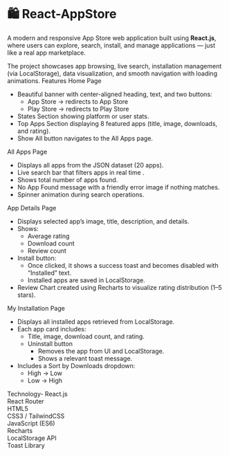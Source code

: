 # 🛍️ React-AppStore

A modern and responsive App Store web application built using **React.js**, where users can explore, search, install, and manage applications — just like a real app marketplace.  

The project showcases app browsing, live search, installation management (via LocalStorage), data visualization, and smooth navigation with loading animations.
Features
Home Page
- Beautiful banner with center-aligned heading, text, and two buttons:  
  - App Store → redirects to App Store  
  - Play Store → redirects to Play Store  
- States Section showing platform or user stats.  
- Top Apps Section displaying 8 featured apps (title, image, downloads, and rating).  
- Show All button navigates to the All Apps page.

All Apps Page
- Displays all apps from the JSON dataset (20 apps).  
- Live search bar that filters apps in real time .  
- Shows total number of apps found.  
- No App Found message with a friendly error image if nothing matches.  
- Spinner animation during search operations.

App Details Page
- Displays selected app’s image, title, description, and details.  
- Shows:
  - Average rating  
  - Download count  
  - Review count  
- Install button:
  - Once clicked, it shows a success toast and becomes disabled with “Installed” text.
  - Installed apps are saved in LocalStorage.
- Review Chart created using Recharts to visualize rating distribution (1–5 stars).

 My Installation Page
- Displays all installed apps retrieved from LocalStorage.  
- Each app card includes:
  - Title, image, download count, and rating.
  - Uninstall button
    - Removes the app from UI and LocalStorage.
    - Shows a relevant toast message.  
- Includes a Sort by Downloads dropdown:
  - High → Low  
  - Low → High  

Technology-
React.js	
React Router	
HTML5	
CSS3 / TailwindCSS	
JavaScript (ES6)	
Recharts	
LocalStorage API	
Toast Library 


